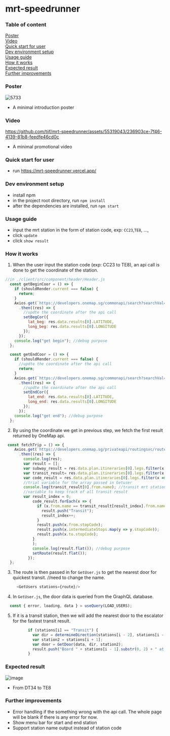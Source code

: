 # mrt-speedrunner
### Table of content
[Poster](https://github.com/tiif/mrt-speedrunner/blob/master/poster)  
[Video](https://github.com/tiif/mrt-speedrunner/blob/master/video)  
[Quick start for user](https://github.com/tiif/mrt-speedrunner/blob/master/README.md#quick-start-for-user)  
[Dev environment setup](https://github.com/tiif/mrt-speedrunner/blob/master/README.md#dev-environment-setup)  
[Usage guide](https://github.com/tiif/mrt-speedrunner/blob/master/README.md#usage-guide)  
[How it works](https://github.com/tiif/mrt-speedrunner/blob/master/README.md#how-it-works)  
[Expected result](https://github.com/tiif/mrt-speedrunner/blob/master/README.md#expected-result)  
[Further improvements](https://github.com/tiif/mrt-speedrunner/blob/master/README.md#further-improvements)  

### Poster
![5733](https://github.com/tiif/mrt-speedrunner/assets/55319043/eba77ac0-412f-48ec-b7ab-f67d8fff7d95)
- A minimal introduction poster

### Video



https://github.com/tiif/mrt-speedrunner/assets/55319043/236903ce-7f46-4139-81b8-feedfe46cd0c


- A minimal promotional video

### Quick start for user
- run https://mrt-speedrunner.vercel.app/

### Dev environment setup
- install npm
- in the project root directory, run ``npm install`` 
- after the dependencies are installed, run ``npm start``

### Usage guide 
- input the mrt station in the form of station code, exp: ``CC23``,``TE8``, ..., 
- click ``update``
- click ``show result``

### How it works
1. When the user input the station code (exp: CC23 to TE8), an api call is done to get the coordinate of the station.  
```javascript
//in ./client/src/component/header/Header.js
  const getBeginCoor = () => {
    if (shouldRender.current === false) {
      return;
    }
    Axios.get(`https://developers.onemap.sg/commonapi/search?searchVal=${begin}&returnGeom=Y&getAddrDetails=N&pageNum=1`)
      .then((res) => {
        //updte the coordinate after the api call
        setBegCor({
          lat_beg: res.data.results[0].LATITUDE,
          long_beg: res.data.results[0].LONGITUDE
        });
      });
    console.log("get begin"); //debug purpose
  };

  const getEndCoor = () => {
    if (shouldRender.current === false) {
      //updte the coordinate after the api call
      return;
    }
    Axios.get(`https://developers.onemap.sg/commonapi/search?searchVal=${end}&returnGeom=Y&getAddrDetails=N&pageNum=1`)
      .then((res) => {
        //updte the coordinate after the api call
        setEndCor({
          lat_end: res.data.results[0].LATITUDE,
          long_end: res.data.results[0].LONGITUDE
        });
      });
    console.log("get end"); //debug purpose
  };
```
2. By using the coordinate we get in previous step, we fetch the first result returned by OneMap api.
```javascript
 const fetchTrip = () => {
    Axios.get(`https://developers.onemap.sg/privateapi/routingsvc/route?start=${begCor.lat_beg}%2C${begCor.long_beg}&end=${endCor.lat_end}%2C${endCor.long_end}%2C&routeType=pt&token=${token}&date=2023-03-12&time=15%3A30%3A00&mode=RAIL&maxWalkDistance=1000`)
      .then((res) => {
        console.log(res);
        var result = [];
        var subway_result = res.data.plan.itineraries[0].legs.filter(x => x.mode === "SUBWAY");
        var transit_result= res.data.plan.itineraries[0].legs.filter(x => (x.mode === "WALK" && x.from.vertexType == "TRANSIT"));
        var code_result = res.data.plan.itineraries[0].legs.filter(x => x.mode === "SUBWAY");
        //trial variable for the array passed in Getuser
        console.log(transit_result[0].from.name); //transit mrt station name
        //variable to keep track of all transit result
        var result_index = 0;
            code_result.forEach(x => {
              if (x.from.name == transit_result[result_index].from.name) {
                result.push("Transit");
                result_index++;
              }
              result.push(x.from.stopCode);
              result.push(x.intermediateStops.map(y => y.stopCode));
              result.push(x.to.stopCode);
            }
            );
            console.log(result.flat()); //debug purpose
            setRoute(result.flat());
          });
  }; 

```
3. The route is then passed in for ``GetUser.js`` to get the nearest door for quickest transit. //need to change the name.
```javascript
     <GetUsers stations={route}/>
```
4. In ``GetUser.js``, the door data is queried from the GraphQL database.
```javascript
  const { error, loading, data } = useQuery(LOAD_USERS);
```
5. If it is a transit station, then we will add the nearest door to the escalator for the fastest transit result.
```javascript
          if (stations[i] == "Transit") {
            var dir = determineDirection(stations[i - 2], stations[i - 1]);
            var station2 = stations[i + 1];
            var door = GetDoor(data, dir, station2);
            result.push("Board " + stations[i - 1].substr(0, 2) + " at door " + door);
          }
```

### Expected result
![image](https://github.com/tiif/mrt-speedrunner/assets/55319043/2bbf33d1-174b-44f6-9c49-79e6582edae6)
- From DT34 to TE8



### Further improvements
- Error handling if the something wrong with the api call. The whole page will be blank if there is any error for now.
- Show menu bar for start and end station
- Support station name output instead of station code


